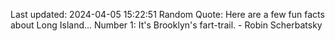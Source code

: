 Last updated: 2024-04-05 15:22:51
Random Quote: Here are a few fun facts about Long Island... Number 1: It's Brooklyn's fart-trail. - Robin Scherbatsky